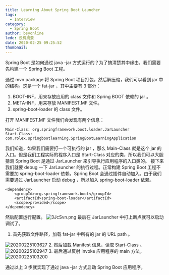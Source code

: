 ```yaml
---
title: Learning About Spring Boot Launcher
tags:
  - Interview
category:
  - Spring Boot
author: bsyonline
lede: 没有摘要
date: 2020-02-25 09:25:52
thumbnail:
---
```


Spring Boot 是如何通过 java -jar 方式运行的？为了搞清楚其中缘由，我们需要先构建一个 Spring Boot 工程。


通过 mvn package 将 Spring Boot 项目打包，然后解压缩，我们可以看到 jar 中的结构。这是一个 fat-jar ，其中主要有 3 部分：
1. BOOT-INF，用来存放应用的 class 文件和 Spring BOOT 依赖的 jar 。
2. META-INF，用来存放 MANIFEST.MF 文件。
3. spring-boot-loader 的 class 文件。

打开 MANIFEST.MF 文件我们会发现有两个信息：
```
Main-Class: org.springframework.boot.loader.JarLauncher
Start-Class: com.rolex.springbootlearning.SpringBootLearningApplication
```
我们知道，如果我们需要打一个可执行的 jar ，那么 Main-Class 就是这个 jar 的入口。但是我们工程实际的程序入口是 Start-Class 对应的类，所以我们可以大胆猜测 Spring Boot 是通过 JarLauncher 来引导执行应用程序的入口类的。
接下来我们就要 debug 一下 JarLauncher 的执行过程。正常构建 Spring Boot 工程不需要加 spring-boot-loader 依赖，Spring Boot 会通过插件自动加入。由于我们需要通过 JarLauncher 启动 debug ，所以加入 spring-boot-loader 依赖。
```
<dependency>
	<groupId>org.springframework.boot</groupId>
	<artifactId>spring-boot-loader</artifactId>
	<scope>provided</scope>
</dependency>
```		
然后配置运行配置。
<img src="https://s2.ax1x.com/2020/02/25/3JcSvn.png" alt="3JcSvn.png" border="0" />
最后在 JarLauncher 中打上断点就可以启动调试了。
1. 首先获取文件路径，加载 fat-jar 中所有的 jar 的 URL path 。
<img src="https://s2.ax1x.com/2020/02/25/3JR4dP.png" alt="20200225103627" border="0">
2. 然后加载 Manifest 信息，读取 Start-Class 。
<img src="https://s2.ax1x.com/2020/02/25/3JR5If.png" alt="20200225102947" border="0">
3. 最后通过反射 invoke 应用程序的 main 方法。
<img src="https://s2.ax1x.com/2020/02/25/3JRhZt.png" alt="20200225103200" border="0">

通过以上 3 步就实现了通过 java -jar 方式启动 Spring Boot 应用程序。
